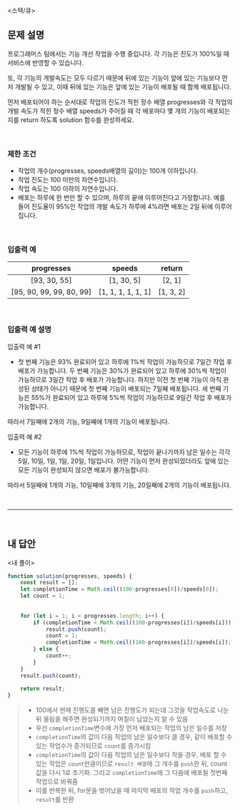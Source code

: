 <스택/큐>

## 문제 설명
프로그래머스 팀에서는 기능 개선 작업을 수행 중입니다. 각 기능은 진도가 100%일 때 서비스에 반영할 수 있습니다.

또, 각 기능의 개발속도는 모두 다르기 때문에 뒤에 있는 기능이 앞에 있는 기능보다 먼저 개발될 수 있고, 이때 뒤에 있는 기능은 앞에 있는 기능이 배포될 때 함께 배포됩니다.

먼저 배포되어야 하는 순서대로 작업의 진도가 적힌 정수 배열 progresses와 각 작업의 개발 속도가 적힌 정수 배열 speeds가 주어질 때 각 배포마다 몇 개의 기능이 배포되는지를 return 하도록 solution 함수를 완성하세요.

<br>

### 제한 조건
* 작업의 개수(progresses, speeds배열의 길이)는 100개 이하입니다.
* 작업 진도는 100 미만의 자연수입니다.
* 작업 속도는 100 이하의 자연수입니다.
* 배포는 하루에 한 번만 할 수 있으며, 하루의 끝에 이루어진다고 가정합니다. 예를 들어 진도율이 95%인 작업의 개발 속도가 하루에 4%라면 배포는 2일 뒤에 이루어집니다.

<br>

### 입출력 예
|progresses|speeds|return|
|:---:|:---:|:---:|
|[93, 30, 55]|[1, 30, 5]|[2, 1]|
|[95, 90, 99, 99, 80, 99]|[1, 1, 1, 1, 1, 1]|[1, 3, 2]|

<br>

### 입출력 예 설명
입출력 예 #1   
* 첫 번째 기능은 93% 완료되어 있고 하루에 1%씩 작업이 가능하므로 7일간 작업 후 배포가 가능합니다.
두 번째 기능은 30%가 완료되어 있고 하루에 30%씩 작업이 가능하므로 3일간 작업 후 배포가 가능합니다. 하지만 이전 첫 번째 기능이 아직 완성된 상태가 아니기 때문에 첫 번째 기능이 배포되는 7일째 배포됩니다.
세 번째 기능은 55%가 완료되어 있고 하루에 5%씩 작업이 가능하므로 9일간 작업 후 배포가 가능합니다.

따라서 7일째에 2개의 기능, 9일째에 1개의 기능이 배포됩니다.

입출력 예 #2   
* 모든 기능이 하루에 1%씩 작업이 가능하므로, 작업이 끝나기까지 남은 일수는 각각 5일, 10일, 1일, 1일, 20일, 1일입니다. 어떤 기능이 먼저 완성되었더라도 앞에 있는 모든 기능이 완성되지 않으면 배포가 불가능합니다.

따라서 5일째에 1개의 기능, 10일째에 3개의 기능, 20일째에 2개의 기능이 배포됩니다.

<br>

---

<br>

## 내 답안
<내 풀이>
```JavaScript
function solution(progresses, speeds) {
    const result = [];
    let completionTime = Math.ceil((100-progresses[0])/speeds[0]);
    let count = 1;
    
    
    for (let i = 1; i < progresses.length; i++) {
        if (completionTime < Math.ceil((100-progresses[i])/speeds[i])) {
            result.push(count);
            count = 1;
            completionTime = Math.ceil((100-progresses[i])/speeds[i]);
        } else {
            count++;
        }
    }
    result.push(count);
    
    return result;
}
```
> * 100에서 현재 진행도를 빼면 남은 진행도가 되는데 그것을 작업속도로 나눈뒤 올림을 해주면 완성되기까지 며칠이 남았는지 알 수 있음
> * 우선 `completionTime`변수에 가장 먼저 배포되는 작업의 남은 일수를 저장
> * `completionTime`의 값이 다음 작업의 남은 일수보다 클 경우, 같이 배포할 수 있는 작업수가 증가되므로 `count`를 증가시킴
> * `completionTime`의 값이 다음 작업의 남은 일수보다 작을 경우, 배포 할 수 있는 작업은 `count`만큼이므로 `result 배열`에 그 개수를 `push`한 뒤, count값을 다시 1로 초기화. 그리고 `completionTime`에 그 다음에 배포될 첫번째 작업으로 바꿔줌
> * 이를 반복한 뒤, for문을 벗어났을 때 마지막 배포의 작업 개수를 `push`하고, `result`를 반환
